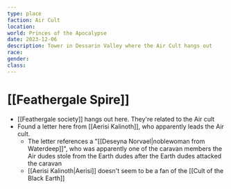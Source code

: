 ```yaml
---
type: place
faction: Air Cult
location: 
world: Princes of the Apocalypse
date: 2023-12-06
description: Tower in Dessarin Valley where the Air Cult hangs out
race: 
gender: 
class:
---
```

# [[Feathergale Spire]]

- [[Feathergale society]] hangs out here. They're related to the Air cult
- Found a letter here from [[Aerisi Kalinoth]], who apparently leads the Air cult.
	- The letter references a "[[Deseyna Norvael|noblewoman from Waterdeep]]", who was apparently one of the caravan members the Air dudes stole from the Earth dudes after the Earth dudes attacked the caravan
	- [[Aerisi Kalinoth|Aerisi]] doesn't seem to be a fan of the [[Cult of the Black Earth]]

